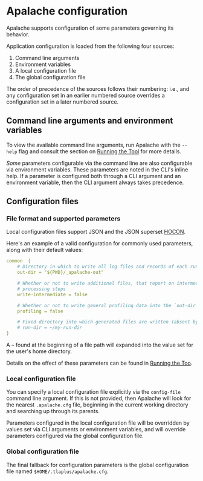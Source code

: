 # Apalache configuration

Apalache supports configuration of some parameters governing its behavior.

Application configuration is loaded from the following four sources:

1. Command line arguments
2. Environment variables
3. A local configuration file
4. The global configuration file

The order of precedence of the sources follows their numbering: i.e., and any
configuration set in an earlier numbered source overrides a configuration set in
a later numbered source.

## Command line arguments and environment variables

To view the available command line arguments, run Apalache with the `--help`
flag and consult the section on [Running the Tool](./running.md) for more
details.

*Some* parameters configurable via the command line are also configurable via environment
variables. These parameters are noted in the CLI's inline help. If a parameter
is configured both through a CLI argument and an environment variable, then the
CLI argument always takes precedence. 

## Configuration files

### File format and supported parameters

Local configuration files support JSON and the JSON superset
[HOCON](https://github.com/lightbend/config/blob/master/HOCON.md).

Here's an example of a valid configuration for commonly used
parameters, along with their default values:

```yaml
common  {
    # Directory in which to write all log files and records of each run
    out-dir = "${PWD}/_apalache-out"

    # Whether or not to write additional files, that report on intermediate
    # processing steps
    write-intermediate = false

    # Whether or not to write general profiling data into the `out-dir`
    profiling = false

    # Fixed directory into which generated files are written (absent by default)
    # run-dir = ~/my-run-dir
}
```

A `~` found at the beginning of a file path will expanded into the value set for
the user's home directory.

Details on the effect of these parameters can be found in [Running the
Too](./running.md).

### Local configuration file

You can specify a local configuration file explicitly via the `config-file`
command line argument. If this is not provided, then Apalache will look for the
nearest `.apalache.cfg` file, beginning in the current working directory and
searching up through its parents.

Parameters configured in the local configuration file will be overridden by
values set via CLI arguments or environment variables, and will override
parameters configured via the global configuration file.

### Global configuration file

The final fallback for configuration parameters is the global configuration file
named `$HOME/.tlaplus/apalache.cfg`.
